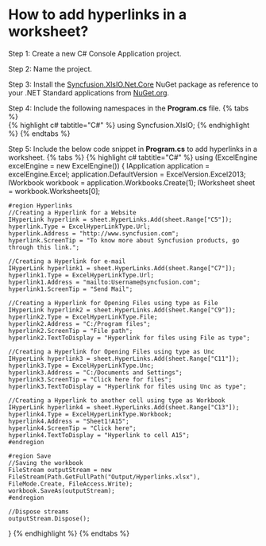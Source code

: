 # How to add hyperlinks in a worksheet?

Step 1: Create a new C# Console Application project.

Step 2: Name the project.

Step 3: Install the [Syncfusion.XlsIO.Net.Core](https://www.nuget.org/packages/Syncfusion.XlsIO.Net.Core) NuGet package as reference to your .NET Standard applications from [NuGet.org](https://www.nuget.org).

Step 4: Include the following namespaces in the **Program.cs** file.
{% tabs %}  
{% highlight c# tabtitle="C#" %}
using Syncfusion.XlsIO;
{% endhighlight %}
{% endtabs %}  

Step 5: Include the below code snippet in **Program.cs** to add hyperlinks in a worksheet.
{% tabs %}
{% highlight c# tabtitle="C#" %}
using (ExcelEngine excelEngine = new ExcelEngine())
{
	IApplication application = excelEngine.Excel;
	application.DefaultVersion = ExcelVersion.Excel2013;
	IWorkbook workbook = application.Workbooks.Create(1);
	IWorksheet sheet = workbook.Worksheets[0];

	#region Hyperlinks
	//Creating a Hyperlink for a Website
	IHyperLink hyperlink = sheet.HyperLinks.Add(sheet.Range["C5"]);
	hyperlink.Type = ExcelHyperLinkType.Url;
	hyperlink.Address = "http://www.syncfusion.com";
	hyperlink.ScreenTip = "To know more about Syncfusion products, go through this link.";

	//Creating a Hyperlink for e-mail
	IHyperLink hyperlink1 = sheet.HyperLinks.Add(sheet.Range["C7"]);
	hyperlink1.Type = ExcelHyperLinkType.Url;
	hyperlink1.Address = "mailto:Username@syncfusion.com";
	hyperlink1.ScreenTip = "Send Mail";

	//Creating a Hyperlink for Opening Files using type as File
	IHyperLink hyperlink2 = sheet.HyperLinks.Add(sheet.Range["C9"]);
	hyperlink2.Type = ExcelHyperLinkType.File;
	hyperlink2.Address = "C:/Program files";
	hyperlink2.ScreenTip = "File path";
	hyperlink2.TextToDisplay = "Hyperlink for files using File as type";

	//Creating a Hyperlink for Opening Files using type as Unc
	IHyperLink hyperlink3 = sheet.HyperLinks.Add(sheet.Range["C11"]);
	hyperlink3.Type = ExcelHyperLinkType.Unc;
	hyperlink3.Address = "C:/Documents and Settings";
	hyperlink3.ScreenTip = "Click here for files";
	hyperlink3.TextToDisplay = "Hyperlink for files using Unc as type";

	//Creating a Hyperlink to another cell using type as Workbook
	IHyperLink hyperlink4 = sheet.HyperLinks.Add(sheet.Range["C13"]);
	hyperlink4.Type = ExcelHyperLinkType.Workbook;
	hyperlink4.Address = "Sheet1!A15";
	hyperlink4.ScreenTip = "Click here";
	hyperlink4.TextToDisplay = "Hyperlink to cell A15";
	#endregion

	#region Save
	//Saving the workbook
	FileStream outputStream = new FileStream(Path.GetFullPath("Output/Hyperlinks.xlsx"), FileMode.Create, FileAccess.Write);
	workbook.SaveAs(outputStream);
	#endregion

	//Dispose streams
	outputStream.Dispose();
}
{% endhighlight %}
{% endtabs %}